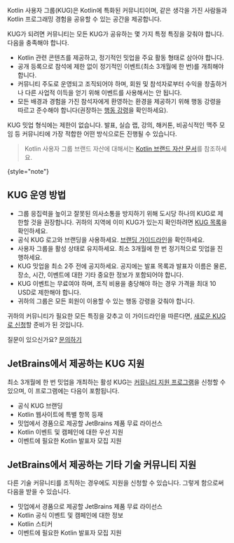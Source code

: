 [//]: # (title: KUG 가이드라인)

Kotlin 사용자 그룹(KUG)은 Kotlin에 특화된 커뮤니티이며, 같은 생각을 가진 사람들과 Kotlin 프로그래밍 경험을 공유할 수 있는 공간을 제공합니다.

KUG가 되려면 커뮤니티는 모든 KUG가 공유하는 몇 가지 특정 특징을 갖춰야 합니다. 다음을 충족해야 합니다.
* Kotlin 관련 콘텐츠를 제공하고, 정기적인 밋업을 주요 활동 형태로 삼아야 합니다.
* 공개 등록으로 참석에 제한 없이 정기적인 이벤트(최소 3개월에 한 번)를 개최해야 합니다.
* 커뮤니티 주도로 운영되고 조직되어야 하며, 회원 및 참석자로부터 수익을 창출하거나 다른 사업적 이득을 얻기 위해 이벤트를 사용해서는 안 됩니다.
* 모든 배경과 경험을 가진 참석자에게 환영하는 환경을 제공하기 위해 행동 강령을 따르고 준수해야 합니다(권장하는 [행동 강령](https://github.com/jetbrains#code-of-conduct)을 확인하세요).

KUG 밋업 형식에는 제한이 없습니다. 발표, 실습 랩, 강의, 해커톤, 비공식적인 맥주 모임 등 커뮤니티에 가장 적합한 어떤 방식으로든 진행될 수 있습니다.

> Kotlin 사용자 그룹 브랜드 자산에 대해서는 [Kotlin 브랜드 자산 문서](kotlin-brand-assets.md#kotlin-user-group-brand-assets)를 참조하세요.
>
{style="note"}

## KUG 운영 방법

* 그룹 응집력을 높이고 잘못된 의사소통을 방지하기 위해 도시당 하나의 KUG로 제한할 것을 권장합니다. 귀하의 지역에 이미 KUG가 있는지 확인하려면 [KUG 목록](https://kotlinlang.org/community/user-groups/)을 확인하세요.
* 공식 KUG 로고와 브랜딩을 사용하세요. [브랜딩 가이드라인](kotlin-brand-assets.md#kotlin-user-group-brand-assets)을 확인하세요.
* 사용자 그룹을 활성 상태로 유지하세요. 최소 3개월에 한 번 정기적으로 밋업을 진행하세요.
* KUG 밋업을 최소 2주 전에 공지하세요. 공지에는 발표 목록과 발표자 이름은 물론, 장소, 시간, 이벤트에 대한 기타 중요한 정보가 포함되어야 합니다.
* KUG 이벤트는 무료여야 하며, 조직 비용을 충당해야 하는 경우 가격을 최대 10 USD로 제한해야 합니다.
* 귀하의 그룹은 모든 회원이 이용할 수 있는 행동 강령을 갖춰야 합니다.

귀하의 커뮤니티가 필요한 모든 특징을 갖추고 이 가이드라인을 따른다면, [새로운 KUG로 신청](https://surveys.jetbrains.com/s3/submit-a-local-kotlin-user-group)할 준비가 된 것입니다.

질문이 있으신가요? [문의하기](mailto:kug@jetbrains.com)

## JetBrains에서 제공하는 KUG 지원

최소 3개월에 한 번 밋업을 개최하는 활성 KUG는 [커뮤니티 지원 프로그램](https://www.jetbrains.com/community/user-groups/)을 신청할 수 있으며, 이 프로그램에는 다음이 포함됩니다.
* 공식 KUG 브랜딩
* Kotlin 웹사이트에 특별 항목 등재
* 밋업에서 경품으로 제공할 JetBrains 제품 무료 라이선스
* Kotlin 이벤트 및 캠페인에 대한 우선 지원
* 이벤트에 필요한 Kotlin 발표자 모집 지원

## JetBrains에서 제공하는 기타 기술 커뮤니티 지원

다른 기술 커뮤니티를 조직하는 경우에도 지원을 신청할 수 있습니다. 그렇게 함으로써 다음을 받을 수 있습니다.
* 밋업에서 경품으로 제공할 JetBrains 제품 무료 라이선스
* Kotlin 공식 이벤트 및 캠페인에 대한 정보
* Kotlin 스티커
* 이벤트에 필요한 Kotlin 발표자 모집 지원